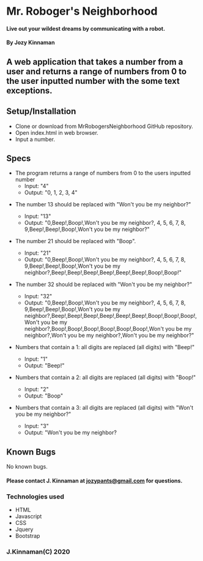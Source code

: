 # Mr. Roboger's Neighborhood

#### Live out your wildest dreams by communicating with a robot.

#### By Jozy Kinnaman

## A web application that takes a number from a user and returns a range of numbers from 0 to the user inputted number with the some text exceptions.

## Setup/Installation

- Clone or download from MrRobogersNeighborhood GitHub repository.
- Open index.html in web browser.
- Input a number.


## Specs

- The program returns a range of numbers from 0 to the users inputted number
  - Input: "4"
  - Output: "0, 1, 2, 3, 4"

* The number 13 should be replaced with "Won't you be my neighbor?"

  - Input: "13"
  - Output: "0,Beep!,Boop!,Won't you be my neighbor?, 4, 5, 6, 7, 8, 9,Beep!,Beep!,Boop!,Won't you be my neighbor?"

* The number 21 should be replaced with "Boop".

  - Input: "21"
  - Output: "0,Beep!,Boop!,Won't you be my neighbor?, 4, 5, 6, 7, 8, 9,Beep!,Beep!,Boop!,Won't you be my neighbor?,Beep!,Beep!,Beep!,Beep!,Beep!,Beep!,Boop!,Boop!"

* The number 32 should be replaced with "Won't you be my neighbor?"

  - Input: "32"
  - Output: "0,Beep!,Boop!,Won't you be my neighbor?, 4, 5, 6, 7, 8, 9,Beep!,Beep!,Boop!,Won't you be my neighbor?,Beep!,Beep!,Beep!,Beep!,Beep!,Beep!,Boop!,Boop!,Boop!,Won't you be my neighbor?,Boop!,Boop!,Boop!,Boop!,Boop!,Boop!,Won't you be my neighbor?,Won't you be my neighbor?,Won't you be my neighbor?"

* Numbers that contain a 1: all digits are replaced (all digits) with "Beep!"
  - Input: "1"
  - Output: "Beep!"
* Numbers that contain a 2: all digits are replaced (all digits) with "Boop!"
  - Input: "2"
  - Output: "Boop"
* Numbers that contain a 3: all digits are replaced (all digits) with "Won't you be my neighbor?"
  - Input: "3"
  - Output: "Won't you be my neighbor?

## Known Bugs

No known bugs.

#### Please contact J. Kinnaman at jozypants@gmail.com for questions.

### Technologies used

- HTML
- Javascript
- CSS
- Jquery
- Bootstrap

### J.Kinnaman(C) 2020
